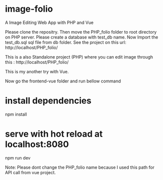 # image-folio
A Image Editing Web App with PHP and Vue 

Please clone the repositry. 
Then move the PHP_folio folder to root directory on PHP server. 
Please create a database with test_db name. 
Now Import the test_db.sql sql file from db folder.
See the project on this url: http://localhost/PHP_folio/

This is a also Standalone project (PHP) where you can edit image through this : http://localhost/PHP_folio/


This is my another try with Vue.

Now go the frontend-vue folder and run bellow command

# install dependencies
npm install

# serve with hot reload at localhost:8080
npm run dev


Note: Please dont change the PHP_folio name because I used this path for API call from vue project.

